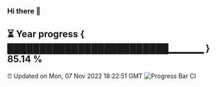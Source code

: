 ### Hi there 👋
⏳ Year progress { █████████████████████████▁▁▁▁▁ } 85.14 %
---
⏰ Updated on Mon, 07 Nov 2022 18:22:51 GMT
![Progress Bar CI](https://github.com/liununu/liununu/workflows/Progress%20Bar%20CI/badge.svg)
